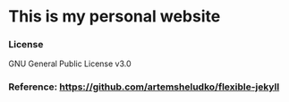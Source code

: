 # This is my personal website

### License

GNU General Public License v3.0


### Reference: https://github.com/artemsheludko/flexible-jekyll

